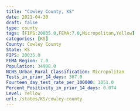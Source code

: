 ```yaml
---
title: "Cowley County, KS"
date: 2021-04-30
draft: false
type: county
tags: [FIPS:20035.0,FEMA:7.0,Micropolitan,Yellow]
categories: [KS]
County: Cowley County
State: KS
FIPS: 20035.0
FEMA_Region: 7.0
Population: 34908.0
NCHS_Urban_Rural_Classification: Micropolitan
Tests_in_prior_14_days: 367.0
Fourteen_day_test_rate_per_100000: 1051.0
Percent_Positivity_in_prior_14_days: 0.074
Level: Yellow
url: /states/KS/cowley-county
---
```



